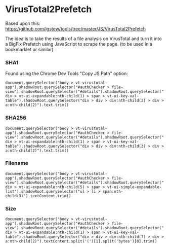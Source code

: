 # VirusTotal2Prefetch
Based upon this: https://github.com/jgstew/tools/tree/master/JS/VirusTotal2Prefetch

The idea is to take the results of a file analysis on VirusTotal and turn it into a BigFix Prefetch using JavaScript to scrape the page. (to be used in a bookmarklet or similar)



### SHA1

Found using the Chrome Dev Tools "Copy JS Path" option:

`document.querySelector("body > vt-virustotal-app").shadowRoot.querySelector("#authChecker > file-view").shadowRoot.querySelector("#details").shadowRoot.querySelector("div > vt-ui-expandable:nth-child(1) > span > vt-ui-key-val-table").shadowRoot.querySelector("div > div > div:nth-child(2) > div > a:nth-child(2)").text.trim()`

### SHA256

`document.querySelector("body > vt-virustotal-app").shadowRoot.querySelector("#authChecker > file-view").shadowRoot.querySelector("#details").shadowRoot.querySelector("div > vt-ui-expandable:nth-child(1) > span > vt-ui-key-val-table").shadowRoot.querySelector("div > div > div:nth-child(3) > div > a:nth-child(2)").text.trim()`


### Filename

`document.querySelector("body > vt-virustotal-app").shadowRoot.querySelector("#authChecker > file-view").shadowRoot.querySelector("#details").shadowRoot.querySelector("div > vt-ui-expandable:nth-child(5) > span > vt-ui-simple-expandable-list").shadowRoot.querySelector("ul > li > span:nth-child(3)").textContent.trim()`

### Size

`document.querySelector("body > vt-virustotal-app").shadowRoot.querySelector("#authChecker > file-view").shadowRoot.querySelector("#details").shadowRoot.querySelector("div > vt-ui-expandable:nth-child(1) > span > vt-ui-key-val-table").shadowRoot.querySelector("div > div > div:nth-child(7) > div > a:nth-child(2)").textContent.split('(')[1].split('bytes')[0].trim()`
